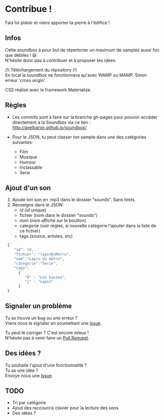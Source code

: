 # Contribue !

Fais toi plaisir et viens apporter ta pierre à l'édifice !

## Infos

Cette soundbox à pour but de répertorier un maximum de samples aussi fun que débiles ! :smiley:  
N'hésite donc pas à contribuer et à proposer tes idées.

/!\ Téléchargement du répository /!\  
En local la soundbox ne fonctionnera qu'avec WAMP ou MAMP. Sinon erreur 'cross origin'. 

CSS réalisé avec le framework Materialize.

## Règles

* Les commits sont à faire sur la branche gh-pages pour pouvoir accéder directement à la Soundbox via ce lien : http://axelbaron.github.io/soundbox/

* Pour le JSON, tu peut classer ton sample dans une des catégories suivantes:
	- Film
	- Musique
	- Humour
	- Inclassable
	- Serie

## Ajout d'un son

1. Ajoute ton son en .mp3 dans le dossier "sounds". Sans tirets.
2. Renseigne dans le JSON:
	- id (id unique)
	- fichier (nom dans le dossier "sounds")
	- nom (nom affiché sur le boutton)
	- categorie (voir règles, si nouvelle catégorie l'ajouter dans la liste de ce fichier)
	- tags (source, artistes, etc)

```javascript
 {
	"id": 18,
	"fichier": "lapinDuMetro",
	"nom":"Lapin du métro",
	"categorie":"Serie",
	"tags":
	  {
		 "0" : "Les kassos",
		 "1" : "Lapin"
	  }
 }
```

## Signaler un problème

Tu as trouvé un bug ou une erreur ?  
Viens nous le signaler en soumettant une [Issue](https://github.com/AxelBaron/soundbox/issues).

Tu peut le corriger ? C'est encore mieux !  
N'hésite pas à venir faire un [Pull Request](https://github.com/AxelBaron/soundbox/pulls).

## Des idées ?

Tu souhaite l'ajout d'une fonctionnalité ?  
Tu as une idée ?  
Envoye nous une [Issue](https://github.com/AxelBaron/soundbox/issues).

## TODO

* Tri par catégorie
* Ajout des raccourcis clavier pour la lecture des sons
* Des idées ?